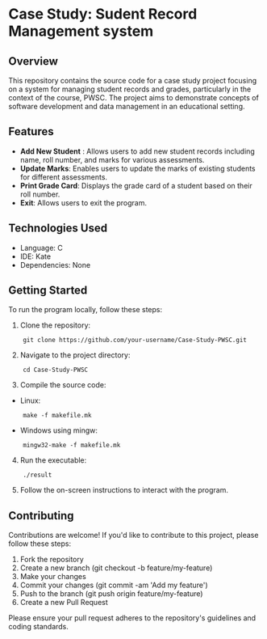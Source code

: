 # Case Study: Sudent Record Management system

## Overview

This repository contains the source code for a case study project focusing on a system for managing student records and grades, particularly in the context of the course, PWSC. The project aims to demonstrate concepts of software development and data management in an educational setting.

## Features

- **Add New Student** : Allows users to add new student records including name, roll number, and marks for various assessments.
- **Update Marks**: Enables users to update the marks of existing students for different assessments.
- **Print Grade Card**: Displays the grade card of a student based on their roll number.
- **Exit**: Allows users to exit the program.

## Technologies Used

- Language: C
- IDE: Kate
- Dependencies: None

## Getting Started

To run the program locally, follow these steps:

1. Clone the repository:
```
    git clone https://github.com/your-username/Case-Study-PWSC.git
```
2. Navigate to the project directory:
```
    cd Case-Study-PWSC
```
3. Compile the source code:
 - Linux:
```
    make -f makefile.mk
```
 - Windows using mingw:
```
    mingw32-make -f makefile.mk
```
4. Run the executable:
```
    ./result 
```
5. Follow the on-screen instructions to interact with the program.

## Contributing

Contributions are welcome! If you'd like to contribute to this project, please follow these steps:

1. Fork the repository
2. Create a new branch (git checkout -b feature/my-feature)
3. Make your changes
4. Commit your changes (git commit -am 'Add my feature')
5. Push to the branch (git push origin feature/my-feature)
6. Create a new Pull Request

Please ensure your pull request adheres to the repository's guidelines and coding standards.
